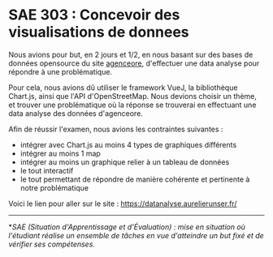 <h1>SAE 303 : Concevoir des visualisations de donnees</h1>

Nous avions pour but, en 2 jours et 1/2, en nous basant sur des bases de données opensource du site <a tagret="_blanck" href="https://www.agenceore.fr">agenceore</a>, d'effectuer une data analyse pour répondre à une problématique.

Pour cela, nous avions dû utiliser le framework VueJ, la bibliothèque Chart.js, ainsi que l'API d'OpenStreetMap.
Nous devions choisir un thème, et trouver une problématique où la réponse se trouverai en effectuant une data analyse des données d'agenceore.

Afin de réussir l'examen, nous avions les contraintes suivantes :
- intégrer avec Chart.js au moins 4 types de graphiques différents
- intégrer au moins 1 map
- intégrer au moins un graphique relier à un tableau de données
- le tout interactif
- le tout permettant de répondre de manière cohérente et pertinente à notre problématique

Voici le lien pour aller sur le site : <a tagret="_blanck" href="https://datanalyse.aurelierunser.fr/">https://datanalyse.aurelierunser.fr/</a>

<hr/>

**SAE (Situation d'Apprentissage et d'Évaluation) : mise en situation où l'étudiant réalise un ensemble de tâches en vue d'atteindre un but fixé et de vérifier ses compétenses.*

